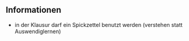 ## Informationen
- in der Klausur darf ein Spickzettel benutzt werden (verstehen statt Auswendiglernen)